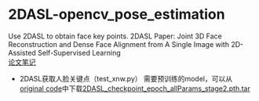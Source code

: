 # 2DASL-opencv_pose_estimation
Use 2DASL to obtain face key points. 
2DASL Paper: Joint 3D Face Reconstruction and Dense Face Alignment from A Single Image with 2D-Assisted Self-Supervised Learning  
[论文笔记](https://mp.weixin.qq.com/s?__biz=MzIxOTczOTM4NA==&mid=2247487412&idx=1&sn=ce9b27f89c1c8efe121036b14c38b006&chksm=97d7ea23a0a06335b641cbd61136f830c7f582978634ada629c5fcf841cdc9007804e4b818d4&mpshare=1&scene=1&srcid=&pass_ticket=NOmt0vbsKLbip%2FKKhCXbec5Mvq%2F4lqu5Ydv3vFzP2%2FECdlshgLOLzDq4rlF2tS%2BW#rd)

- 2DASL获取人脸关键点（test_xnw.py）
需要预训练的model，可以从[original code](https://github.com/XgTu/2DASL)中下载[2DASL_checkpoint_epoch_allParams_stage2.pth.tar](https://github.com/XgTu/2DASL/blob/master/models/2DASL_checkpoint_epoch_allParams_stage2.pth.tar)
